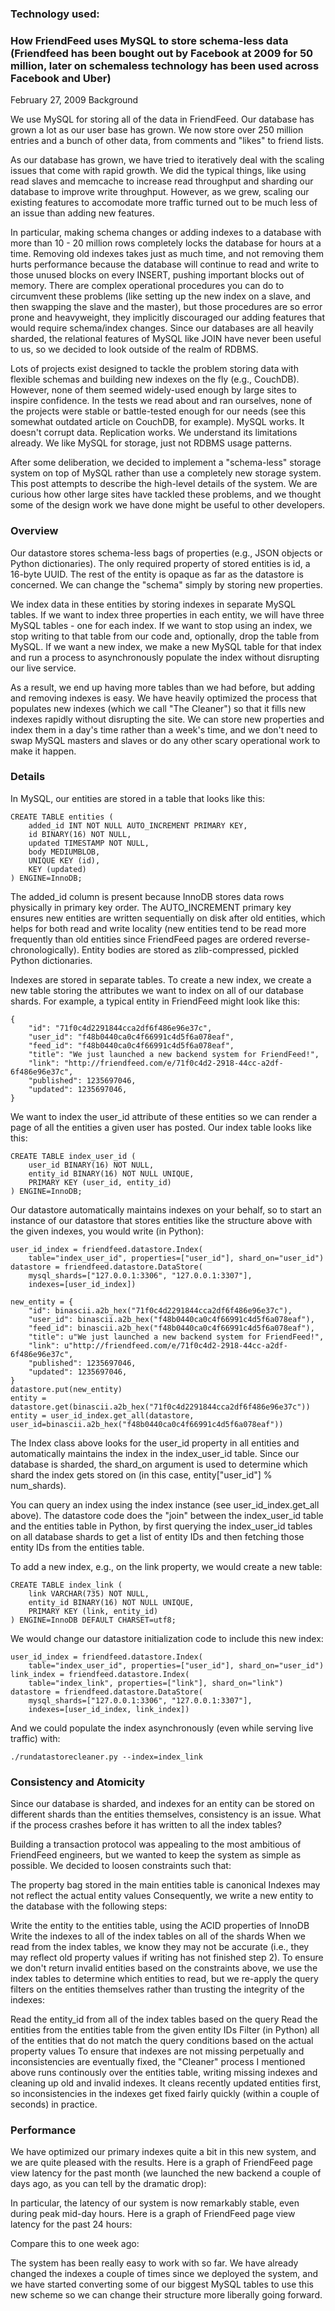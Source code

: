 
### Technology used:
### How FriendFeed uses MySQL to store schema-less data (Friendfeed has been bought out by Facebook at 2009 for 50 million, later on schemaless technology has been used across Facebook and Uber)
February 27, 2009
Background

We use MySQL for storing all of the data in FriendFeed. Our database has grown a lot as our user base has grown. We now store over 250 million entries and a bunch of other data, from comments and "likes" to friend lists.

As our database has grown, we have tried to iteratively deal with the scaling issues that come with rapid growth. We did the typical things, like using read slaves and memcache to increase read throughput and sharding our database to improve write throughput. However, as we grew, scaling our existing features to accomodate more traffic turned out to be much less of an issue than adding new features.

In particular, making schema changes or adding indexes to a database with more than 10 - 20 million rows completely locks the database for hours at a time. Removing old indexes takes just as much time, and not removing them hurts performance because the database will continue to read and write to those unused blocks on every INSERT, pushing important blocks out of memory. There are complex operational procedures you can do to circumvent these problems (like setting up the new index on a slave, and then swapping the slave and the master), but those procedures are so error prone and heavyweight, they implicitly discouraged our adding features that would require schema/index changes. Since our databases are all heavily sharded, the relational features of MySQL like JOIN have never been useful to us, so we decided to look outside of the realm of RDBMS.

Lots of projects exist designed to tackle the problem storing data with flexible schemas and building new indexes on the fly (e.g., CouchDB). However, none of them seemed widely-used enough by large sites to inspire confidence. In the tests we read about and ran ourselves, none of the projects were stable or battle-tested enough for our needs (see this somewhat outdated article on CouchDB, for example). MySQL works. It doesn't corrupt data. Replication works. We understand its limitations already. We like MySQL for storage, just not RDBMS usage patterns.

After some deliberation, we decided to implement a "schema-less" storage system on top of MySQL rather than use a completely new storage system. This post attempts to describe the high-level details of the system. We are curious how other large sites have tackled these problems, and we thought some of the design work we have done might be useful to other developers.

### Overview

Our datastore stores schema-less bags of properties (e.g., JSON objects or Python dictionaries). The only required property of stored entities is id, a 16-byte UUID. The rest of the entity is opaque as far as the datastore is concerned. We can change the "schema" simply by storing new properties.

We index data in these entities by storing indexes in separate MySQL tables. If we want to index three properties in each entity, we will have three MySQL tables - one for each index. If we want to stop using an index, we stop writing to that table from our code and, optionally, drop the table from MySQL. If we want a new index, we make a new MySQL table for that index and run a process to asynchronously populate the index without disrupting our live service.

As a result, we end up having more tables than we had before, but adding and removing indexes is easy. We have heavily optimized the process that populates new indexes (which we call "The Cleaner") so that it fills new indexes rapidly without disrupting the site. We can store new properties and index them in a day's time rather than a week's time, and we don't need to swap MySQL masters and slaves or do any other scary operational work to make it happen.

### Details

In MySQL, our entities are stored in a table that looks like this:
```
CREATE TABLE entities (
    added_id INT NOT NULL AUTO_INCREMENT PRIMARY KEY,
    id BINARY(16) NOT NULL,
    updated TIMESTAMP NOT NULL,
    body MEDIUMBLOB,
    UNIQUE KEY (id),
    KEY (updated)
) ENGINE=InnoDB;
```

The added_id column is present because InnoDB stores data rows physically in primary key order. The AUTO_INCREMENT primary key ensures new entities are written sequentially on disk after old entities, which helps for both read and write locality (new entities tend to be read more frequently than old entities since FriendFeed pages are ordered reverse-chronologically). Entity bodies are stored as zlib-compressed, pickled Python dictionaries.

Indexes are stored in separate tables. To create a new index, we create a new table storing the attributes we want to index on all of our database shards. For example, a typical entity in FriendFeed might look like this:

```
{
    "id": "71f0c4d2291844cca2df6f486e96e37c",
    "user_id": "f48b0440ca0c4f66991c4d5f6a078eaf",
    "feed_id": "f48b0440ca0c4f66991c4d5f6a078eaf",
    "title": "We just launched a new backend system for FriendFeed!",
    "link": "http://friendfeed.com/e/71f0c4d2-2918-44cc-a2df-6f486e96e37c",
    "published": 1235697046,
    "updated": 1235697046,
}
```

We want to index the user_id attribute of these entities so we can render a page of all the entities a given user has posted. Our index table looks like this:

```
CREATE TABLE index_user_id (
    user_id BINARY(16) NOT NULL,
    entity_id BINARY(16) NOT NULL UNIQUE,
    PRIMARY KEY (user_id, entity_id)
) ENGINE=InnoDB;
```

Our datastore automatically maintains indexes on your behalf, so to start an instance of our datastore that stores entities like the structure above with the given indexes, you would write (in Python):

```
user_id_index = friendfeed.datastore.Index(
    table="index_user_id", properties=["user_id"], shard_on="user_id")
datastore = friendfeed.datastore.DataStore(
    mysql_shards=["127.0.0.1:3306", "127.0.0.1:3307"],
    indexes=[user_id_index])

new_entity = {
    "id": binascii.a2b_hex("71f0c4d2291844cca2df6f486e96e37c"),
    "user_id": binascii.a2b_hex("f48b0440ca0c4f66991c4d5f6a078eaf"),
    "feed_id": binascii.a2b_hex("f48b0440ca0c4f66991c4d5f6a078eaf"),
    "title": u"We just launched a new backend system for FriendFeed!",
    "link": u"http://friendfeed.com/e/71f0c4d2-2918-44cc-a2df-6f486e96e37c",
    "published": 1235697046,
    "updated": 1235697046,
}
datastore.put(new_entity)
entity = datastore.get(binascii.a2b_hex("71f0c4d2291844cca2df6f486e96e37c"))
entity = user_id_index.get_all(datastore, user_id=binascii.a2b_hex("f48b0440ca0c4f66991c4d5f6a078eaf"))
```

The Index class above looks for the user_id property in all entities and automatically maintains the index in the index_user_id table. Since our database is sharded, the shard_on argument is used to determine which shard the index gets stored on (in this case, entity["user_id"] % num_shards).

You can query an index using the index instance (see user_id_index.get_all above). The datastore code does the "join" between the index_user_id table and the entities table in Python, by first querying the index_user_id tables on all database shards to get a list of entity IDs and then fetching those entity IDs from the entities table.

To add a new index, e.g., on the link property, we would create a new table:

```
CREATE TABLE index_link (
    link VARCHAR(735) NOT NULL,
    entity_id BINARY(16) NOT NULL UNIQUE,
    PRIMARY KEY (link, entity_id)
) ENGINE=InnoDB DEFAULT CHARSET=utf8;
```

We would change our datastore initialization code to include this new index:

```
user_id_index = friendfeed.datastore.Index(
    table="index_user_id", properties=["user_id"], shard_on="user_id")
link_index = friendfeed.datastore.Index(
    table="index_link", properties=["link"], shard_on="link")
datastore = friendfeed.datastore.DataStore(
    mysql_shards=["127.0.0.1:3306", "127.0.0.1:3307"],
    indexes=[user_id_index, link_index])
```

And we could populate the index asynchronously (even while serving live traffic) with:

```
./rundatastorecleaner.py --index=index_link
```

### Consistency and Atomicity

Since our database is sharded, and indexes for an entity can be stored on different shards than the entities themselves, consistency is an issue. What if the process crashes before it has written to all the index tables?

Building a transaction protocol was appealing to the most ambitious of FriendFeed engineers, but we wanted to keep the system as simple as possible. We decided to loosen constraints such that:

The property bag stored in the main entities table is canonical
Indexes may not reflect the actual entity values
Consequently, we write a new entity to the database with the following steps:

Write the entity to the entities table, using the ACID properties of InnoDB
Write the indexes to all of the index tables on all of the shards
When we read from the index tables, we know they may not be accurate (i.e., they may reflect old property values if writing has not finished step 2). To ensure we don't return invalid entities based on the constraints above, we use the index tables to determine which entities to read, but we re-apply the query filters on the entities themselves rather than trusting the integrity of the indexes:

Read the entity_id from all of the index tables based on the query
Read the entities from the entities table from the given entity IDs
Filter (in Python) all of the entities that do not match the query conditions based on the actual property values
To ensure that indexes are not missing perpetually and inconsistencies are eventually fixed, the "Cleaner" process I mentioned above runs continously over the entities table, writing missing indexes and cleaning up old and invalid indexes. It cleans recently updated entities first, so inconsistencies in the indexes get fixed fairly quickly (within a couple of seconds) in practice.

### Performance

We have optimized our primary indexes quite a bit in this new system, and we are quite pleased with the results. Here is a graph of FriendFeed page view latency for the past month (we launched the new backend a couple of days ago, as you can tell by the dramatic drop):


In particular, the latency of our system is now remarkably stable, even during peak mid-day hours. Here is a graph of FriendFeed page view latency for the past 24 hours:


Compare this to one week ago:


The system has been really easy to work with so far. We have already changed the indexes a couple of times since we deployed the system, and we have started converting some of our biggest MySQL tables to use this new scheme so we can change their structure more liberally going forward.
